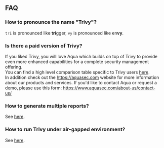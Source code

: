 ## FAQ

### How to pronounce the name "Trivy"?

`tri` is pronounced like **tri**gger, `vy` is pronounced like en**vy**.

### Is there a paid version of Trivy?

If you liked Trivy, you will love Aqua which builds on top of Trivy to provide even more enhanced capabilities for a complete security management offering.  
You can find a high level comparison table specific to Trivy users [here](https://github.com/aquasecurity/resources/blob/main/trivy-aqua.md).  
In addition check out the <https://aquasec.com> website for more information about our products and services.
If you'd like to contact Aqua or request a demo, please use this form: <https://www.aquasec.com/about-us/contact-us/>

### How to generate multiple reports?
See [here](../docs/configuration/reporting.md#converting).

### How to run Trivy under air-gapped environment?
See [here](../docs/advanced/air-gap.md).